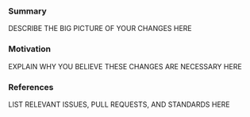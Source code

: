 ### Summary
DESCRIBE THE BIG PICTURE OF YOUR CHANGES HERE

### Motivation
EXPLAIN WHY YOU BELIEVE THESE CHANGES ARE NECESSARY HERE

### References
LIST RELEVANT ISSUES, PULL REQUESTS, AND STANDARDS HERE
